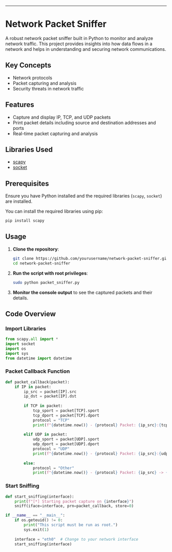 
---

# Network Packet Sniffer

A robust network packet sniffer built in Python to monitor and analyze network traffic. This project provides insights into how data flows in a network and helps in understanding and securing network communications.

## Key Concepts

- Network protocols
- Packet capturing and analysis
- Security threats in network traffic

## Features

- Capture and display IP, TCP, and UDP packets
- Print packet details including source and destination addresses and ports
- Real-time packet capturing and analysis

## Libraries Used

- [scapy](https://pypi.org/project/scapy/)
- [socket](https://docs.python.org/3/library/socket.html)

## Prerequisites

Ensure you have Python installed and the required libraries (`scapy`, `socket`) are installed.

You can install the required libraries using pip:

```bash
pip install scapy
```

## Usage

1. **Clone the repository**:

    ```bash
    git clone https://github.com/yourusername/network-packet-sniffer.git
    cd network-packet-sniffer
    ```

2. **Run the script with root privileges**:

    ```bash
    sudo python packet_sniffer.py
    ```

3. **Monitor the console output** to see the captured packets and their details.

## Code Overview

### Import Libraries

```python
from scapy.all import *
import socket
import os
import sys
from datetime import datetime
```

### Packet Callback Function

```python
def packet_callback(packet):
    if IP in packet:
        ip_src = packet[IP].src
        ip_dst = packet[IP].dst
        
        if TCP in packet:
            tcp_sport = packet[TCP].sport
            tcp_dport = packet[TCP].dport
            protocol = "TCP"
            print(f"{datetime.now()} - {protocol} Packet: {ip_src}:{tcp_sport} -> {ip_dst}:{tcp_dport}")
        
        elif UDP in packet:
            udp_sport = packet[UDP].sport
            udp_dport = packet[UDP].dport
            protocol = "UDP"
            print(f"{datetime.now()} - {protocol} Packet: {ip_src}:{udp_sport} -> {ip_dst}:{udp_dport}")
        
        else:
            protocol = "Other"
            print(f"{datetime.now()} - {protocol} Packet: {ip_src} -> {ip_dst}")
```

### Start Sniffing

```python
def start_sniffing(interface):
    print(f"[*] Starting packet capture on {interface}")
    sniff(iface=interface, prn=packet_callback, store=0)

if __name__ == "__main__":
    if os.geteuid() != 0:
        print("This script must be run as root.")
        sys.exit(1)
    
    interface = "eth0"  # Change to your network interface
    start_sniffing(interface)
```

